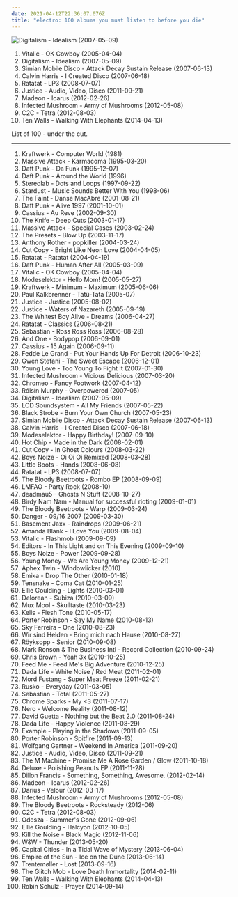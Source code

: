 ```yaml
---
date: 2021-04-12T22:36:07.076Z
title: "electro: 100 albums you must listen to before you die"
---
```

![Digitalism - Idealism (2007-05-09)](https://img.discogs.com/6NnlrO_rxFuHD3yIn9SWoJ45y54=/fit-in/463x463/filters:strip_icc():format(jpeg):mode_rgb():quality(90)/discogs-images/R-1021020-1314456883.jpeg.jpg "Digitalism - Idealism (2007-05-09)")
<ol class="albums">
<li data-cover="https://img.discogs.com/9ZGqCrRnBpYLH9e34YgP3h0IB7c=/fit-in/225x225/filters:strip_icc():format(jpeg):mode_rgb():quality(90)/discogs-images/R-6286569-1438926263-1019.jpeg.jpg" data-tags="electronic, electro" role="button">Vitalic - OK Cowboy (2005-04-04)</li>
<li data-cover="https://img.discogs.com/6NnlrO_rxFuHD3yIn9SWoJ45y54=/fit-in/463x463/filters:strip_icc():format(jpeg):mode_rgb():quality(90)/discogs-images/R-1021020-1314456883.jpeg.jpg" data-tags="electro, electronic" role="button">Digitalism - Idealism (2007-05-09)</li>
<li data-cover="http://coverartarchive.org/release/2846bdd5-2b37-34ca-ba50-cebfe76c299a/20853604238-500.jpg" data-tags="electronic" role="button">Simian Mobile Disco - Attack Decay Sustain Release (2007-06-13)</li>
<li data-cover="https://img.discogs.com/8B7OHeLjDIzyWb1NSiPNzdy0K4Q=/fit-in/598x600/filters:strip_icc():format(jpeg):mode_rgb():quality(90)/discogs-images/R-5055787-1386090109-1640.jpeg.jpg" data-tags="electronic, dance" role="button">Calvin Harris - I Created Disco (2007-06-18)</li>
<li data-cover="http://coverartarchive.org/release/6f260569-6480-4bff-a9a9-e9b055624fe1/18464208583-500.jpg" data-tags="electronic" role="button">Ratatat - LP3 (2008-07-07)</li>
<li data-cover="https://img.discogs.com/NReFsjxoYdr2yKqTGkr_LHFjyjM=/fit-in/300x300/filters:strip_icc():format(jpeg):mode_rgb():quality(90)/discogs-images/R-3190739-1319809652.jpeg.jpg" data-tags="electronic" role="button">Justice - Audio, Video, Disco (2011-09-21)</li>
<li data-cover="http://coverartarchive.org/release/6d363f29-6cea-4255-96bb-72708ac3f1b3/1246080273-500.jpg" data-tags="electronic, electro, dance, house, electro house, pure awesome, absofuckinglutely amazing, madeon, electro-pop-house-whatever" role="button">Madeon - Icarus (2012-02-26)</li>
<li data-cover="http://coverartarchive.org/release/24187665-87de-40eb-82db-ad38b6ca1566/1078624918-500.jpg" data-tags="electronic, dubstep, electro" role="button">Infected Mushroom - Army of Mushrooms (2012-05-08)</li>
<li data-cover="http://coverartarchive.org/release/8befc8d5-2418-459a-9001-85afb05a0aad/1913101833-500.jpg" data-tags="electro" role="button">C2C - Tetra (2012-08-03)</li>
<li data-cover="http://coverartarchive.org/release/04b9e742-3022-4cc4-b863-6a6f9a2ce05b/8871975828-500.jpg" data-tags="instrumental, electro, chilled house" role="button">Ten Walls - Walking With Elephants (2014-04-13)</li>
</ol>
List of 100 - under the cut.
<!-- more -->

_________________

<ol class="albums">
<li data-cover="http://coverartarchive.org/release/b9dfda8b-620e-4bb7-b9c7-e893727de4ff/5487422898-500.jpg" data-tags="electronic" role="button">
Kraftwerk - Computer World (1981)
</li>
<li data-cover="https://img.discogs.com/rHBYepuyVvkyHR88FIu7n82onfE=/fit-in/283x283/filters:strip_icc():format(jpeg):mode_rgb():quality(90)/discogs-images/R-69401-1094717310.jpg.jpg" data-tags="trip-hop" role="button">
Massive Attack - Karmacoma (1995-03-20)
</li>
<li data-cover="http://coverartarchive.org/release/c5922184-c4e7-35df-bd1d-b198da677993/1148951969-500.jpg" data-tags="electronica, electro, house, daft punk, electrofunk" role="button">
Daft Punk - Da Funk (1995-12-07)
</li>
<li data-cover="http://coverartarchive.org/release/1c0eaaf9-0852-4232-8dc1-e53597a9b441/1269724333-500.jpg" data-tags="electronica, electronic" role="button">
Daft Punk - Around the World (1996)
</li>
<li data-cover="http://coverartarchive.org/release/ac08220a-ca91-3c93-b31b-b231270773af/11622727078-500.jpg" data-tags="lounge, electronic, post-rock" role="button">
Stereolab - Dots and Loops (1997-09-22)
</li>
<li data-cover="http://coverartarchive.org/release/afa098e6-7ec7-4860-b39e-0855ce28e0b4/5883652581-500.jpg" data-tags="house" role="button">
Stardust - Music Sounds Better With You (1998-06)
</li>
<li data-cover="http://coverartarchive.org/release/2d0b6eb0-8d92-3ec1-a6ae-f939a7980426/7587631086-500.jpg" data-tags="indie, electronic" role="button">
The Faint - Danse MacAbre (2001-08-21)
</li>
<li data-cover="http://coverartarchive.org/release/cc85b1de-cf7e-3241-9022-fea31857beab/16360798338-500.jpg" data-tags="electronic, electronica, french, electro, house, live, daft punk" role="button">
Daft Punk - Alive 1997 (2001-10-01)
</li>
<li data-cover="https://img.discogs.com/IbFE1f8WXTOLVv3qAcf8E6mrhTs=/fit-in/600x607/filters:strip_icc():format(jpeg):mode_rgb():quality(90)/discogs-images/R-1665126-1483912438-9569.jpeg.jpg" data-tags="electronic, electro, house" role="button">
Cassius - Au Reve (2002-09-30)
</li>
<li data-cover="http://coverartarchive.org/release/7ec39128-ef00-415d-905e-e2764e337193/9196624679-500.jpg" data-tags="electronic, electronica" role="button">
The Knife - Deep Cuts (2003-01-17)
</li>
<li data-cover="https://img.discogs.com/BR7I3yZqy88Oow1dPTjGLE2Wlp8=/fit-in/600x590/filters:strip_icc():format(jpeg):mode_rgb():quality(90)/discogs-images/R-125883-1548029554-5121.jpeg.jpg" data-tags="electronica, trip-hop, electro, trip hop" role="button">
Massive Attack - Special Cases (2003-02-24)
</li>
<li data-cover="http://coverartarchive.org/release/0469956f-d895-4120-8ec5-29ad41b9e2fd/2050356826-500.jpg" data-tags="electro, electronica, australian" role="button">
The Presets - Blow Up (2003-11-17)
</li>
<li data-cover="http://coverartarchive.org/release/a6eabc91-8e61-4858-9d94-4dda0ef3ab7c/21935695143-500.jpg" data-tags="electro" role="button">
Anthony Rother - popkiller (2004-03-24)
</li>
<li data-cover="http://coverartarchive.org/release/7b8ea2ae-e0d7-3b74-8667-42f2a4886835/4534453533-500.jpg" data-tags="electronica, electropop" role="button">
Cut Copy - Bright Like Neon Love (2004-04-05)
</li>
<li data-cover="http://coverartarchive.org/release/a8e06d12-4721-44ba-aa4e-d64d217f8b3e/10083827034-500.jpg" data-tags="electronic, instrumental" role="button">
Ratatat - Ratatat (2004-04-19)
</li>
<li data-cover="http://coverartarchive.org/release/9c02dc5c-6725-314b-a5d1-b6097ff0c6ce/13716662046-500.jpg" data-tags="electronic, house" role="button">
Daft Punk - Human After All (2005-03-09)
</li>
<li data-cover="https://img.discogs.com/9ZGqCrRnBpYLH9e34YgP3h0IB7c=/fit-in/225x225/filters:strip_icc():format(jpeg):mode_rgb():quality(90)/discogs-images/R-6286569-1438926263-1019.jpeg.jpg" data-tags="electronic, electro" role="button">
Vitalic - OK Cowboy (2005-04-04)
</li>
<li data-cover="http://coverartarchive.org/release/17a24f0b-799a-4abb-9f2b-251fcc5a6d9e/22782452024-500.jpg" data-tags="electronic" role="button">
Modeselektor - Hello Mom! (2005-05-27)
</li>
<li data-cover="https://img.discogs.com/m5caYZzD87Pe6K8_y0awhXHNFxE=/fit-in/300x300/filters:strip_icc():format(jpeg):mode_rgb():quality(90)/discogs-images/R-471424-1118479959.jpg.jpg" data-tags="electro, techno" role="button">
Kraftwerk - Minimum - Maximum (2005-06-06)
</li>
<li data-cover="http://coverartarchive.org/release/3fd42c9a-7546-4e64-b604-c7b866772b30/8208434121-500.jpg" data-tags="electro" role="button">
Paul Kalkbrenner - Tatü-Tata (2005-07)
</li>
<li data-cover="https://img.discogs.com/SlNaFUDSF6C3MKfyddNjzgmu81Q=/fit-in/480x640/filters:strip_icc():format(jpeg):mode_rgb():quality(90)/discogs-images/R-4934202-1379869377-5126.jpeg.jpg" data-tags="electronic" role="button">
Justice - Justice (2005-08-02)
</li>
<li data-cover="http://coverartarchive.org/release/1226bbd9-f60e-4399-a3a5-14071fc7c13d/14242541008-500.jpg" data-tags="electro, ed banger" role="button">
Justice - Waters of Nazareth (2005-09-19)
</li>
<li data-cover="http://coverartarchive.org/release/991663bf-fc45-422f-bf7f-7e713c22b591/17925341829-500.jpg" data-tags="indie" role="button">
The Whitest Boy Alive - Dreams (2006-04-27)
</li>
<li data-cover="http://coverartarchive.org/release/2a44e673-1ebb-3215-a2be-86f7f1f1f8b2/10132312693-500.jpg" data-tags="electronic" role="button">
Ratatat - Classics (2006-08-21)
</li>
<li data-cover="http://coverartarchive.org/release/04e00587-2fe0-4811-94f5-c56da6caac4b/6367945128-500.jpg" data-tags="electro" role="button">
Sebastian - Ross Ross Ross (2006-08-28)
</li>
<li data-cover="http://coverartarchive.org/release/025e433e-757a-34a9-b349-c1ef3e084f07/5220361427-500.jpg" data-tags="synthpop" role="button">
And One - Bodypop (2006-09-01)
</li>
<li data-cover="http://coverartarchive.org/release/a2395452-5ff5-3db7-a472-396e9ff994bf/25664690442-500.jpg" data-tags="electro, disco, dance, 00s" role="button">
Cassius - 15 Again (2006-09-11)
</li>
<li data-cover="http://coverartarchive.org/release/ac11d670-4254-4769-81e7-8891ad4fde4f/25025769283-500.jpg" data-tags="electro, dance, house" role="button">
Fedde Le Grand - Put Your Hands Up For Detroit (2006-10-23)
</li>
<li data-cover="http://coverartarchive.org/release/9ce97f45-a231-351c-b62b-c91d724df165/5408791134-500.jpg" data-tags="pop" role="button">
Gwen Stefani - The Sweet Escape (2006-12-01)
</li>
<li data-cover="https://img.discogs.com/UZVmJPUL30PfF_H8Efxdg5b2Td0=/fit-in/600x594/filters:strip_icc():format(jpeg):mode_rgb():quality(90)/discogs-images/R-1028030-1471657842-9050.jpeg.jpg" data-tags="electronica, indie, pop, rock, indie pop, indie rock, electro, acoustic, house, indietronica, electro indie, party indie rock, zusammenschnitt" role="button">
Young Love - Too Young To Fight It (2007-01-30)
</li>
<li data-cover="http://coverartarchive.org/release/ded7ac3b-4a17-36a2-8fc5-4a878d229f35/1353184902-500.jpg" data-tags="psytrance, electronic" role="button">
Infected Mushroom - Vicious Delicious (2007-03-20)
</li>
<li data-cover="https://img.discogs.com/QKA36EQAeeFGip-FYG3Nugka_v0=/fit-in/461x465/filters:strip_icc():format(jpeg):mode_rgb():quality(90)/discogs-images/R-1156412-1196715153.jpeg.jpg" data-tags="electronic" role="button">
Chromeo - Fancy Footwork (2007-04-12)
</li>
<li data-cover="https://img.discogs.com/95-LQC1Jx2GGoBq_Z7l1CAeHkrM=/fit-in/600x536/filters:strip_icc():format(jpeg):mode_rgb():quality(90)/discogs-images/R-1139242-1217870739.jpeg.jpg" data-tags="electronic, electropop, female vocalists" role="button">
Róisín Murphy - Overpowered (2007-05)
</li>
<li data-cover="https://img.discogs.com/6NnlrO_rxFuHD3yIn9SWoJ45y54=/fit-in/463x463/filters:strip_icc():format(jpeg):mode_rgb():quality(90)/discogs-images/R-1021020-1314456883.jpeg.jpg" data-tags="electro, electronic" role="button">
Digitalism - Idealism (2007-05-09)
</li>
<li data-cover="https://img.discogs.com/iuOQqNStC3sJ5-dAXbTifFD7gMc=/fit-in/592x600/filters:strip_icc():format(jpeg):mode_rgb():quality(90)/discogs-images/R-1949614-1255264923.jpeg.jpg" data-tags="electronic" role="button">
LCD Soundsystem - All My Friends (2007-05-22)
</li>
<li data-cover="http://coverartarchive.org/release/09b6385e-472c-3037-8867-3aa4cd86d84a/4406297639-500.jpg" data-tags="electro" role="button">
Black Strobe - Burn Your Own Church (2007-05-23)
</li>
<li data-cover="http://coverartarchive.org/release/2846bdd5-2b37-34ca-ba50-cebfe76c299a/20853604238-500.jpg" data-tags="electronic" role="button">
Simian Mobile Disco - Attack Decay Sustain Release (2007-06-13)
</li>
<li data-cover="https://img.discogs.com/8B7OHeLjDIzyWb1NSiPNzdy0K4Q=/fit-in/598x600/filters:strip_icc():format(jpeg):mode_rgb():quality(90)/discogs-images/R-5055787-1386090109-1640.jpeg.jpg" data-tags="electronic, dance" role="button">
Calvin Harris - I Created Disco (2007-06-18)
</li>
<li data-cover="http://coverartarchive.org/release/33570167-89d3-4084-bb4c-8a90cd0926de/16068681602-500.jpg" data-tags="electronic, idm, fun" role="button">
Modeselektor - Happy Birthday! (2007-09-10)
</li>
<li data-cover="http://coverartarchive.org/release/430826de-7856-412a-a644-3344e0b9d09e/1114878797-500.jpg" data-tags="electronic" role="button">
Hot Chip - Made in the Dark (2008-02-01)
</li>
<li data-cover="http://coverartarchive.org/release/bee6b37a-b48e-4743-b253-77ace8c62f1d/2266503775-500.jpg" data-tags="electronic" role="button">
Cut Copy - In Ghost Colours (2008-03-22)
</li>
<li data-cover="http://coverartarchive.org/release/bcbdee94-6070-40c0-9262-2a405f981bd1/2772718732-500.jpg" data-tags="experimental, electro" role="button">
Boys Noize - Oi Oi Oi Remixed (2008-03-28)
</li>
<li data-cover="https://img.discogs.com/toDQBN655WEt--WaLnCS0E5eWaU=/fit-in/600x599/filters:strip_icc():format(jpeg):mode_rgb():quality(90)/discogs-images/R-1760921-1515845507-8192.jpeg.jpg" data-tags="electronic, electropop, synthpop, dance" role="button">
Little Boots - Hands (2008-06-08)
</li>
<li data-cover="http://coverartarchive.org/release/6f260569-6480-4bff-a9a9-e9b055624fe1/18464208583-500.jpg" data-tags="electronic" role="button">
Ratatat - LP3 (2008-07-07)
</li>
<li data-cover="http://coverartarchive.org/release/7dcfdfdb-15ad-4e0f-aada-7086b9c28bea/5530144564-500.jpg" data-tags="electro" role="button">
The Bloody Beetroots - Rombo EP (2008-09-09)
</li>
<li data-cover="https://img.discogs.com/olFbg6hzQQuhFbc8tRLnYmHQBWs=/fit-in/600x590/filters:strip_icc():format(jpeg):mode_rgb():quality(90)/discogs-images/R-1864079-1573610715-7989.jpeg.jpg" data-tags="lmfao" role="button">
LMFAO - Party Rock (2008-10)
</li>
<li data-cover="http://coverartarchive.org/release/a9e6ec9b-a293-4e4b-a0f2-d00d1be13aa2/8669884061-500.jpg" data-tags="electronic, house" role="button">
deadmau5 - Ghosts N Stuff (2008-10-27)
</li>
<li data-cover="http://coverartarchive.org/release/4571542a-59f5-36fc-a22e-beea24bc42eb/3607012199-500.jpg" data-tags="electronic, electro, french, france" role="button">
Birdy Nam Nam - Manual for successful rioting (2009-01-01)
</li>
<li data-cover="http://coverartarchive.org/release/30986729-db32-4e22-ad0b-220f06b9c5c8/14592698705-500.jpg" data-tags="electro" role="button">
The Bloody Beetroots - Warp (2009-03-24)
</li>
<li data-cover="http://coverartarchive.org/release/59513c6f-9fb1-468e-be7a-97c431ab3475/5499909715-500.jpg" data-tags="electro, ekleroshock" role="button">
Danger - 09/16 2007 (2009-03-30)
</li>
<li data-cover="https://img.discogs.com/gLYg2pa_TMc8Acxk9arwQUDPZTk=/fit-in/500x500/filters:strip_icc():format(jpeg):mode_rgb():quality(90)/discogs-images/R-2072263-1262405516.jpeg.jpg" data-tags="electro" role="button">
Basement Jaxx - Raindrops (2009-06-21)
</li>
<li data-cover="https://img.discogs.com/_gMnPujlN9AT4zUPw0Ct1BHZNsQ=/fit-in/320x303/filters:strip_icc():format(jpeg):mode_rgb():quality(90)/discogs-images/R-1876353-1249499089.jpeg.jpg" data-tags="electronic" role="button">
Amanda Blank - I Love You (2009-08-04)
</li>
<li data-cover="http://coverartarchive.org/release/63e24053-1c01-31b0-b8e8-3b2a59bb75ff/1467707916-500.jpg" data-tags="house" role="button">
Vitalic - Flashmob (2009-09-09)
</li>
<li data-cover="https://img.discogs.com/ZrzWeONUtVrJz4UzL1bO3auIr7U=/fit-in/600x589/filters:strip_icc():format(jpeg):mode_rgb():quality(90)/discogs-images/R-2084980-1423077313-1815.jpeg.jpg" data-tags="synthpop, electronic, post-punk, alternative, post-punk revival" role="button">
Editors - In This Light and on This Evening (2009-09-10)
</li>
<li data-cover="http://coverartarchive.org/release/124251b9-057f-35ab-a0cf-8f9366482ced/17897598255-500.jpg" data-tags="electronic" role="button">
Boys Noize - Power (2009-09-28)
</li>
<li data-cover="http://coverartarchive.org/release/0d6886d2-fc6b-4ca4-b21a-6c9ea1d46dc0/14721836017-500.jpg" data-tags="hip-hop" role="button">
Young Money - We Are Young Money (2009-12-21)
</li>
<li data-cover="https://img.discogs.com/0ldZPAyteJHU9oLD-amTVAIxXvE=/fit-in/531x467/filters:strip_icc():format(jpeg):mode_rgb():quality(90)/discogs-images/R-166064-1183274518.jpeg.jpg" data-tags="idm, electronic" role="button">
Aphex Twin - Windowlicker (2010)
</li>
<li data-cover="http://coverartarchive.org/release/42c22569-1d0f-41fd-ac67-327c2ae6f614/8171013124-500.jpg" data-tags="dubstep, electro, dark, quiet, sinister, synth-pop, sharp, scuba" role="button">
Emika - Drop The Other (2010-01-18)
</li>
<li data-cover="https://img.discogs.com/Wbl1K45Uck0dvUYqtwZOpSDYqAQ=/fit-in/500x500/filters:strip_icc():format(jpeg):mode_rgb():quality(90)/discogs-images/R-2103001-1264239385.jpeg.jpg" data-tags="electro, dance, happy, house, chic" role="button">
Tensnake - Coma Cat (2010-01-25)
</li>
<li data-cover="https://img.discogs.com/lfkUaWhOa-mKkA4XsUjtxeJkep0=/fit-in/600x600/filters:strip_icc():format(jpeg):mode_rgb():quality(90)/discogs-images/R-2259545-1290695051.jpeg.jpg" data-tags="pop" role="button">
Ellie Goulding - Lights (2010-03-01)
</li>
<li data-cover="https://img.discogs.com/srObQIiZMh0cR-pRX8Hb8IWTVrc=/fit-in/497x500/filters:strip_icc():format(jpeg):mode_rgb():quality(90)/discogs-images/R-2318055-1276538109.jpeg.jpg" data-tags="indie" role="button">
Delorean - Subiza (2010-03-09)
</li>
<li data-cover="http://coverartarchive.org/release/12b9a59b-65ea-4098-a38d-c94aab4fc298/1040906016-500.jpg" data-tags="instrumental, electro, idm, listen more, checkout 2010" role="button">
Mux Mool - Skulltaste (2010-03-23)
</li>
<li data-cover="http://coverartarchive.org/release/6c2fa6d9-edf3-43d9-a695-6710f3f89e0f/2267907104-500.jpg" data-tags="electronic, dance" role="button">
Kelis - Flesh Tone (2010-05-17)
</li>
<li data-cover="http://coverartarchive.org/release/b1a1dbc7-382f-4a53-b02f-56c98e1bd550/22558909538-500.jpg" data-tags="electronic, electro, electro house, complextro" role="button">
Porter Robinson - Say My Name (2010-08-13)
</li>
<li data-cover="http://coverartarchive.org/release/cffd67f7-bf16-4579-b93b-3b7922f4994d/24303225544-500.jpg" data-tags="electropop, pop" role="button">
Sky Ferreira - One (2010-08-23)
</li>
<li data-cover="https://img.discogs.com/7EklQeehX3bIpVPJ_e4dGQ_j1IA=/fit-in/500x500/filters:strip_icc():format(jpeg):mode_rgb():quality(90)/discogs-images/R-2416921-1282913483.jpeg.jpg" data-tags="pop, german, 00s, rockstars, tanzen, rockmusik, sandisfinis, muke, wsh bring mich nachhause, micha maat, der moment" role="button">
Wir sind Helden - Bring mich nach Hause (2010-08-27)
</li>
<li data-cover="http://coverartarchive.org/release/3c0ee85d-f641-30c8-98f3-942a18aac1ca/3464785017-500.jpg" data-tags="chillout, electronic, ambient" role="button">
Röyksopp - Senior (2010-09-08)
</li>
<li data-cover="https://img.discogs.com/HFo33p7UCC8e_4q_vT767itQUew=/fit-in/558x589/filters:strip_icc():format(jpeg):mode_rgb():quality(90)/discogs-images/R-2464141-1285509013.jpeg.jpg" data-tags="pop" role="button">
Mark Ronson & The Business Intl - Record Collection (2010-09-24)
</li>
<li data-cover="http://coverartarchive.org/release/21b68282-77c1-3a28-a3b0-dc442159b18f/29013072916-500.jpg" data-tags="electronic, dance, rnb" role="button">
Chris Brown - Yeah 3x (2010-10-25)
</li>
<li data-cover="http://coverartarchive.org/release/4cf99bae-e926-46ac-91ce-16e1ad2efdb3/2173076183-500.jpg" data-tags="dubstep, house, electro house" role="button">
Feed Me - Feed Me's Big Adventure (2010-12-25)
</li>
<li data-cover="http://coverartarchive.org/release/fd0934b6-8675-47d7-9267-b31669aa140e/6162424730-500.jpg" data-tags="electro, electro house" role="button">
Dada Life - White Noise / Red Meat (2011-02-01)
</li>
<li data-cover="http://coverartarchive.org/release/4150b17a-86a7-4319-ada3-5a5883892889/3347637780-500.jpg" data-tags="electro, house" role="button">
Mord Fustang - Super Meat Freeze (2011-02-21)
</li>
<li data-cover="http://coverartarchive.org/release/734bc2bf-fec5-4133-8fc3-7f88a5c03e69/24038436103-500.jpg" data-tags="dubstep" role="button">
Rusko - Everyday (2011-03-05)
</li>
<li data-cover="http://coverartarchive.org/release/d1cec1bf-0ae2-47a6-a7a7-16a13b1fd397/7750374142-500.jpg" data-tags="electronic, house" role="button">
Sebastian - Total (2011-05-27)
</li>
<li data-cover="http://coverartarchive.org/release/a06702d0-814a-4a71-9c56-c6f2f2023b57/4100526040-500.jpg" data-tags="electronic, electro, indie electro, electronic indie" role="button">
Chrome Sparks - My <3 (2011-07-17)
</li>
<li data-cover="http://coverartarchive.org/release/7f49326e-aceb-4fc6-a1ec-671a0ef14eac/6441724282-500.jpg" data-tags="dubstep" role="button">
Nero - Welcome Reality (2011-08-12)
</li>
<li data-cover="http://coverartarchive.org/release/630a2904-4661-41d7-91c3-4ffc27741c4e/22104853852-500.jpg" data-tags="house" role="button">
David Guetta - Nothing but the Beat 2.0 (2011-08-24)
</li>
<li data-cover="http://coverartarchive.org/release/ce9e7189-6e6a-4f1f-a928-88b65451d358/4603723237-500.jpg" data-tags="electro, electro house" role="button">
Dada Life - Happy Violence (2011-08-29)
</li>
<li data-cover="http://coverartarchive.org/release/be1a5941-39f3-4204-a2ac-745ab6d1be45/15363674556-500.jpg" data-tags="electronic" role="button">
Example - Playing in the Shadows (2011-09-05)
</li>
<li data-cover="http://coverartarchive.org/release/88ffbbe2-bcce-4bfd-912d-2d1998173e4a/11697782536-500.jpg" data-tags="dubstep, electronic, electro house" role="button">
Porter Robinson - Spitfire (2011-09-13)
</li>
<li data-cover="http://coverartarchive.org/release/9de8983a-ed9d-4867-b008-55cc99937803/3459340597-500.jpg" data-tags="house, electro house" role="button">
Wolfgang Gartner - Weekend In America (2011-09-20)
</li>
<li data-cover="https://img.discogs.com/NReFsjxoYdr2yKqTGkr_LHFjyjM=/fit-in/300x300/filters:strip_icc():format(jpeg):mode_rgb():quality(90)/discogs-images/R-3190739-1319809652.jpeg.jpg" data-tags="electronic" role="button">
Justice - Audio, Video, Disco (2011-09-21)
</li>
<li data-cover="http://coverartarchive.org/release/690b45dc-36f9-4ebf-9457-9ede8bd19982/8657752782-500.jpg" data-tags="electro" role="button">
The M Machine - Promise Me A Rose Garden / Glow (2011-10-18)
</li>
<li data-cover="http://coverartarchive.org/release/70d7277a-739c-4942-bea4-bf460dd30271/4077314370-500.jpg" data-tags="rap, electro" role="button">
Deluxe - Polishing Peanuts EP (2011-11-28)
</li>
<li data-cover="http://coverartarchive.org/release/8ead8817-28d9-478f-b605-6817da60d647/11680853907-500.jpg" data-tags="dubstep, electro, house, moombahton, owsla" role="button">
Dillon Francis - Something, Something, Awesome. (2012-02-14)
</li>
<li data-cover="http://coverartarchive.org/release/6d363f29-6cea-4255-96bb-72708ac3f1b3/1246080273-500.jpg" data-tags="electronic, electro, dance, house, electro house, pure awesome, absofuckinglutely amazing, madeon, electro-pop-house-whatever" role="button">
Madeon - Icarus (2012-02-26)
</li>
<li data-cover="http://coverartarchive.org/release/2691c644-a0da-498f-b625-2e8b4823eebb/7723323719-500.jpg" data-tags="electro" role="button">
Darius - Velour (2012-03-17)
</li>
<li data-cover="http://coverartarchive.org/release/24187665-87de-40eb-82db-ad38b6ca1566/1078624918-500.jpg" data-tags="electronic, dubstep, electro" role="button">
Infected Mushroom - Army of Mushrooms (2012-05-08)
</li>
<li data-cover="https://img.discogs.com/4gK4uLUGNNdcsL3ZqnR6RAfnmgA=/fit-in/600x609/filters:strip_icc():format(jpeg):mode_rgb():quality(90)/discogs-images/R-1904519-1535063439-7245.jpeg.jpg" data-tags="indie rock, electro, electro house, scream" role="button">
The Bloody Beetroots - Rocksteady (2012-06)
</li>
<li data-cover="http://coverartarchive.org/release/8befc8d5-2418-459a-9001-85afb05a0aad/1913101833-500.jpg" data-tags="electro" role="button">
C2C - Tetra (2012-08-03)
</li>
<li data-cover="http://coverartarchive.org/release/8e099cef-e88d-4468-8d66-253d405d6edc/2340969553-500.jpg" data-tags="chillout" role="button">
Odesza - Summer's Gone (2012-09-06)
</li>
<li data-cover="http://coverartarchive.org/release/f1ee5f60-0e3b-4a0d-8705-2113f12baf64/9115800193-500.jpg" data-tags="synthpop, indie pop" role="button">
Ellie Goulding - Halcyon (2012-10-05)
</li>
<li data-cover="http://coverartarchive.org/release/448070f8-bb82-49eb-b132-404d37a8bdf8/5858921353-500.jpg" data-tags="dubstep, electro, piano, house, electro house, brostep, owsla" role="button">
Kill the Noise - Black Magic (2012-11-06)
</li>
<li data-cover="http://coverartarchive.org/release/49e7111b-aef5-42e4-9658-294eca91eb66/11218797437-500.jpg" data-tags="trance, electro, thunder, knife party, new 2013" role="button">
W&W - Thunder (2013-05-20)
</li>
<li data-cover="http://coverartarchive.org/release/55dbee72-87e6-4225-8bb9-03173f76ba5c/4877089953-500.jpg" data-tags="indie pop" role="button">
Capital Cities - In a Tidal Wave of Mystery (2013-06-04)
</li>
<li data-cover="http://coverartarchive.org/release/c06c34e8-15b5-4728-abfc-c7a4bca2c956/3981485392-500.jpg" data-tags="electronic, australian" role="button">
Empire of the Sun - Ice on the Dune (2013-06-14)
</li>
<li data-cover="http://coverartarchive.org/release/82c06148-49e1-4ea6-b3f0-d82003710407/5241081245-500.jpg" data-tags="electronic, experimental, indie rock, downtempo, new wave, downbeat, house, idm, deep house" role="button">
Trentemøller - Lost (2013-09-16)
</li>
<li data-cover="http://coverartarchive.org/release/1b6379fb-8b83-4d07-9375-854cc90ea1b3/21405595554-500.jpg" data-tags="dubstep, glitch" role="button">
The Glitch Mob - Love Death Immortality (2014-02-11)
</li>
<li data-cover="http://coverartarchive.org/release/04b9e742-3022-4cc4-b863-6a6f9a2ce05b/8871975828-500.jpg" data-tags="instrumental, electro, chilled house" role="button">
Ten Walls - Walking With Elephants (2014-04-13)
</li>
<li data-cover="http://coverartarchive.org/release/14074def-0940-4ffd-88bc-c7b35d0d7caf/8998642520-500.jpg" data-tags="robin schulz" role="button">
Robin Schulz - Prayer (2014-09-14)
</li>
</ol>